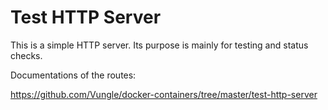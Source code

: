 Test HTTP Server
==================
This is a simple HTTP server.  Its purpose is mainly for testing and status checks.  

Documentations of the routes:

https://github.com/Vungle/docker-containers/tree/master/test-http-server

